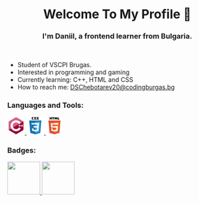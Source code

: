 <h1 align="center">Welcome To My Profile 👋</h1>
<h3 align="center">I'm Daniil, a frontend learner from Bulgaria.</h3>
<br>
<ul>
  <li>Student of VSCPI Brugas.</li>
  <li>Interested in programming and gaming</li>
  <li>Currently learning: C++, HTML and CSS</li>
  <li>How to reach me: <a href ="mailto:DSChebotarev20@codingburgas.bg">DSChebotarev20@codingburgas.bg</a></li>
</ul>

<h3 align="left">Languages and Tools:</h3>
<p align="left"> <a href="https://www.w3schools.com/cpp/" target="_blank"> <img src="https://raw.githubusercontent.com/devicons/devicon/master/icons/cplusplus/cplusplus-original.svg" alt="cplusplus" width="40" height="40"/> </a> <a href="https://www.w3schools.com/css/" target="_blank"> <img src="https://raw.githubusercontent.com/devicons/devicon/master/icons/css3/css3-original-wordmark.svg" alt="css3" width="40" height="40"/> </a> <a href="https://www.w3.org/html/" target="_blank"> <img src="https://raw.githubusercontent.com/devicons/devicon/master/icons/html5/html5-original-wordmark.svg" alt="html5" width="40" height="40"/> </a> </p>


<h3 align="left">Badges:</h3>
<a href="https://www.credly.com/badges/689d9176-76a8-4635-bd18-80bcc569e533/public_url"><img src = "https://images.credly.com/size/680x680/images/fd092703-61db-4e9f-9c7c-2211d44ca87d/MOS_Word.png" width = "75" height = "75">
<a href="https://www.credly.com/badges/f966baa8-4369-43ed-a366-98dd6e975b38/public_url"><img src = "https://images.credly.com/size/680x680/images/241488f4-9110-41aa-804e-51a8f8ba430d/MTA-Introduction_to_Programming_Using_HTML_and_CSS-600x600.png" width = "75" height = "75">
